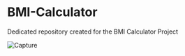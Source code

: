 # BMI-Calculator
Dedicated repository created for the BMI Calculator Project


![Capture](https://github.com/O-sura/BMI-Calculator/assets/84634723/33c23fe6-59da-45a8-87f7-4bf9fd6d17e0)
